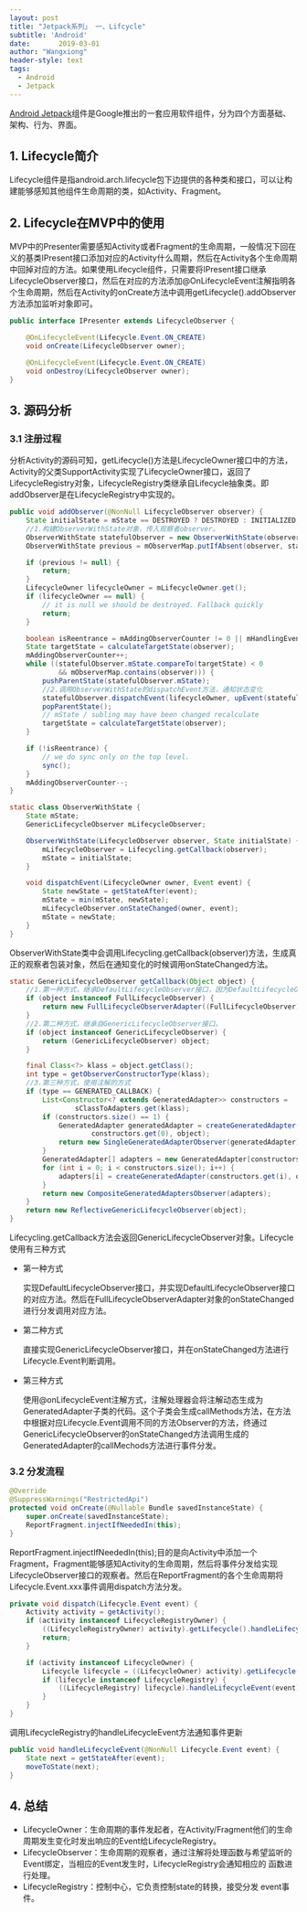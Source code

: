 ```yaml
---
layout: post
title: "Jetpack系列」 一、Lifcycle"
subtitle: 'Android'
date:       2019-03-01
author: "Wangxiong"
header-style: text
tags:
  - Android
  - Jetpack
---
```

[Android Jetpack](https://developer.android.google.cn/jetpack)组件是Google推出的一套应用软件组件，分为四个方面基础、架构、行为、界面。

## 1. Lifecycle简介

Lifecycle组件是指android.arch.lifecycle包下边提供的各种类和接口，可以让构建能够感知其他组件生命周期的类，如Activity、Fragment。

## 2. Lifecycle在MVP中的使用

MVP中的Presenter需要感知Activity或者Fragment的生命周期，一般情况下回在义的基类IPresent接口添加对应的Activity什么周期，然后在Activity各个生命周期中回掉对应的方法。如果使用Lifecycle组件，只需要将IPresent接口继承LifecycleObserver接口，然后在对应的方法添加@OnLifecycleEvent注解指明各个生命周期，然后在Activity的onCreate方法中调用getLifecycle().addObserver方法添加监听对象即可。

```java
public interface IPresenter extends LifecycleObserver {

    @OnLifecycleEvent(Lifecycle.Event.ON_CREATE)
    void onCreate(LifecycleObserver owner);

    @OnLifecycleEvent(Lifecycle.Event.ON_CREATE)
    void onDestroy(LifecycleObserver owner);
}
```

## 3. 源码分析

### 3.1 注册过程

分析Activity的源码可知，getLifecycle()方法是LifecycleOwner接口中的方法，Activity的父类SupportActivity实现了LifecycleOwner接口，返回了LifecycleRegistry对象，LifecycleRegistry类继承自Lifecycle抽象类。即addObserver是在LifecycleRegistry中实现的。

```java
public void addObserver(@NonNull LifecycleObserver observer) {
    State initialState = mState == DESTROYED ? DESTROYED : INITIALIZED;
    //1.构建ObserverWithState对象，传入观察者observer。
    ObserverWithState statefulObserver = new ObserverWithState(observer, initialState);
    ObserverWithState previous = mObserverMap.putIfAbsent(observer, statefulObserver);

    if (previous != null) {
        return;
    }
    LifecycleOwner lifecycleOwner = mLifecycleOwner.get();
    if (lifecycleOwner == null) {
        // it is null we should be destroyed. Fallback quickly
        return;
    }

    boolean isReentrance = mAddingObserverCounter != 0 || mHandlingEvent;
    State targetState = calculateTargetState(observer);
    mAddingObserverCounter++;
    while ((statefulObserver.mState.compareTo(targetState) < 0
            && mObserverMap.contains(observer))) {
        pushParentState(statefulObserver.mState);
        //2.调用ObserverWithState的dispatchEvent方法，通知状态变化
        statefulObserver.dispatchEvent(lifecycleOwner, upEvent(statefulObserver.mState));
        popParentState();
        // mState / subling may have been changed recalculate
        targetState = calculateTargetState(observer);
    }

    if (!isReentrance) {
        // we do sync only on the top level.
        sync();
    }
    mAddingObserverCounter--;
}
```

```java
static class ObserverWithState {
    State mState;
    GenericLifecycleObserver mLifecycleObserver;

    ObserverWithState(LifecycleObserver observer, State initialState) {
        mLifecycleObserver = Lifecycling.getCallback(observer);
        mState = initialState;
    }

    void dispatchEvent(LifecycleOwner owner, Event event) {
        State newState = getStateAfter(event);
        mState = min(mState, newState);
        mLifecycleObserver.onStateChanged(owner, event);
        mState = newState;
    }
}
```

ObserverWithState类中会调用Lifecycling.getCallback(observer)方法，生成真正的观察者包装对象，然后在通知变化的时候调用onStateChanged方法。

```java
static GenericLifecycleObserver getCallback(Object object) {
    //1.第一种方式，继承DefaultLifecycleObserver接口，因为DefaultLifecycleObserver接口继承自FullLifecycleObserver接口，
    if (object instanceof FullLifecycleObserver) {
        return new FullLifecycleObserverAdapter((FullLifecycleObserver) object);
    }
    //2.第二种方式，继承自GenericLifecycleObserver接口。
    if (object instanceof GenericLifecycleObserver) {
        return (GenericLifecycleObserver) object;
    }

    final Class<?> klass = object.getClass();
    int type = getObserverConstructorType(klass);
    //3.第三种方式，使用注解的方式
    if (type == GENERATED_CALLBACK) {
        List<Constructor<? extends GeneratedAdapter>> constructors =
                sClassToAdapters.get(klass);
        if (constructors.size() == 1) {
            GeneratedAdapter generatedAdapter = createGeneratedAdapter(
                    constructors.get(0), object);
            return new SingleGeneratedAdapterObserver(generatedAdapter);
        }
        GeneratedAdapter[] adapters = new GeneratedAdapter[constructors.size()];
        for (int i = 0; i < constructors.size(); i++) {
            adapters[i] = createGeneratedAdapter(constructors.get(i), object);
        }
        return new CompositeGeneratedAdaptersObserver(adapters);
    }
    return new ReflectiveGenericLifecycleObserver(object);
}
```

Lifecycling.getCallback方法会返回GenericLifecycleObserver对象。Lifecycle使用有三种方式

- 第一种方式

  实现DefaultLifecycleObserver接口，并实现DefaultLifecycleObserver接口的对应方法。然后在FullLifecycleObserverAdapter对象的onStateChanged进行分发调用对应方法。

- 第二种方式

  直接实现GenericLifecycleObserver接口，并在onStateChanged方法进行Lifecycle.Event判断调用。

- 第三种方式

  使用@onLifecycleEvent注解方式，注解处理器会将注解动态生成为GeneratedAdapter子类的代码。这个子类会生成callMethods方法，在方法中根据对应Lifecycle.Event调用不同的方法Observer的方法，终通过GenericLifecycleObserver的onStateChanged方法调用生成的GeneratedAdapter的callMechods方法进行事件分发。

### 3.2 分发流程

```java
@Override
@SuppressWarnings("RestrictedApi")
protected void onCreate(@Nullable Bundle savedInstanceState) {
    super.onCreate(savedInstanceState);
    ReportFragment.injectIfNeededIn(this);
}
```

ReportFragment.injectIfNeededIn(this);目的是向Activity中添加一个Fragment，Fragment能够感知Activity的生命周期，然后将事件分发给实现LifecycleObserver接口的观察者。然后在ReportFragment的各个生命周期将Lifecycle.Event.xxx事件调用dispatch方法分发。

```java
private void dispatch(Lifecycle.Event event) {
    Activity activity = getActivity();
    if (activity instanceof LifecycleRegistryOwner) {
        ((LifecycleRegistryOwner) activity).getLifecycle().handleLifecycleEvent(event);
        return;
    }

    if (activity instanceof LifecycleOwner) {
        Lifecycle lifecycle = ((LifecycleOwner) activity).getLifecycle();
        if (lifecycle instanceof LifecycleRegistry) {
            ((LifecycleRegistry) lifecycle).handleLifecycleEvent(event);
        }
    }
}
```

调用LifecycleRegistry的handleLifecycleEvent方法通知事件更新

```java
public void handleLifecycleEvent(@NonNull Lifecycle.Event event) {
    State next = getStateAfter(event);
    moveToState(next);
}
```

## 4. 总结

- LifecycleOwner：生命周期的事件发起者，在Activity/Fragment他们的生命周期发生变化时发出响应的Event给LifecycleRegistry。
- LifecycleObserver：生命周期的观察者，通过注解将处理函数与希望监听的Event绑定，当相应的Event发生时，LifecycleRegistry会通知相应的 函数进行处理。
- LifecycleRegistry：控制中心，它负责控制state的转换，接受分发 event事件。